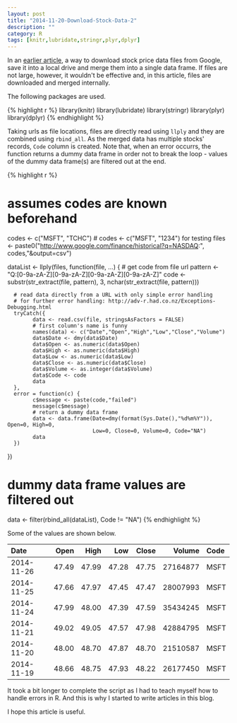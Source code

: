 ```yaml
---
layout: post
title: "2014-11-20-Download-Stock-Data-2"
description: ""
category: R
tags: [knitr,lubridate,stringr,plyr,dplyr]
---
```

In an [earlier article](http://jaehyeon-kim.github.io/r/2014/11/20/Download-Stock-Data-1/), a way to download stock price data files from Google, save it into a local drive and merge them into a single data frame. If files are not large, however, it wouldn't be effective and, in this article, files are downloaded and merged internally.

The following packages are used.


{% highlight r %}
library(knitr)
library(lubridate)
library(stringr)
library(plyr)
library(dplyr)
{% endhighlight %}

Taking urls as file locations, files are directly read using `llply` and they are combined using `rbind_all`. As the merged data has multiple stocks' records, `Code` column is created. Note that, when an error occurrs, the function returns a dummy data frame in order not to break the loop - values of the dummy data frame(s) are filtered out at the end.


{% highlight r %}
# assumes codes are known beforehand
codes <- c("MSFT", "TCHC") # codes <- c("MSFT", "1234") for testing
files <- paste0("http://www.google.com/finance/historical?q=NASDAQ:",
                codes,"&output=csv")

dataList <- llply(files, function(file, ...) {
      # get code from file url
      pattern <- "Q:[0-9a-zA-Z][0-9a-zA-Z][0-9a-zA-Z][0-9a-zA-Z]"
      code <- substr(str_extract(file, pattern), 3, nchar(str_extract(file, pattern)))
      
      # read data directly from a URL with only simple error handling
      # for further error handling: http://adv-r.had.co.nz/Exceptions-Debugging.html
      tryCatch({
            data <- read.csv(file, stringsAsFactors = FALSE)
            # first column's name is funny
            names(data) <- c("Date","Open","High","Low","Close","Volume")
            data$Date <- dmy(data$Date)
            data$Open <- as.numeric(data$Open)
            data$High <- as.numeric(data$High)
            data$Low <- as.numeric(data$Low)
            data$Close <- as.numeric(data$Close)
            data$Volume <- as.integer(data$Volume)
            data$Code <- code
            data               
      },
      error = function(c) {
            c$message <- paste(code,"failed")
            message(c$message)
            # return a dummy data frame
            data <- data.frame(Date=dmy(format(Sys.Date(),"%d%m%Y")), Open=0, High=0,
                               Low=0, Close=0, Volume=0, Code="NA")
            data
      })
})

# dummy data frame values are filtered out
data <- filter(rbind_all(dataList), Code != "NA")
{% endhighlight %}

Some of the values are shown below.


|Date       |  Open|  High|   Low| Close|   Volume|Code |
|:----------|-----:|-----:|-----:|-----:|--------:|:----|
|2014-11-26 | 47.49| 47.99| 47.28| 47.75| 27164877|MSFT |
|2014-11-25 | 47.66| 47.97| 47.45| 47.47| 28007993|MSFT |
|2014-11-24 | 47.99| 48.00| 47.39| 47.59| 35434245|MSFT |
|2014-11-21 | 49.02| 49.05| 47.57| 47.98| 42884795|MSFT |
|2014-11-20 | 48.00| 48.70| 47.87| 48.70| 21510587|MSFT |
|2014-11-19 | 48.66| 48.75| 47.93| 48.22| 26177450|MSFT |

It took a bit longer to complete the script as I had to teach myself how to handle errors in R. And this is why I started to write articles in this blog.

I hope this article is useful.
